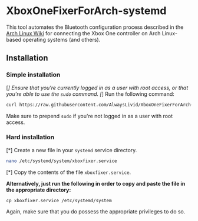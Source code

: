 # XboxOneFixerForArch-systemd

This tool automates the Bluetooth configuration process described in the [Arch Linux Wiki](https://wiki.archlinux.org/index.php/Gamepad#Connect_Xbox_Wireless_Controller_with_Bluetooth) for connecting the Xbox One controller on Arch Linux-based operating systems (and others).

## Installation

### Simple installation

[*] Ensure that you're currently logged in as a user with root access, or that you're able to use the `sudo` command.
[*] Run the following command:

```sh
curl https://raw.githubusercontent.com/AlwaysLivid/XboxOneFixerForArch-systemd/master/xboxfixer.service > /etc/systemd/system/minecraft@.service
```

Make sure to prepend `sudo` if you're not logged in as a user with root access.

### Hard installation

[*] Create a new file in your `systemd` service directory.

```sh
nano /etc/systemd/system/xboxfixer.service
```

[*] Copy the contents of the file `xboxfixer.service`.

**Alternatively, just run the following in order to copy and paste the file in the appropriate directory:**

`cp xboxfixer.service /etc/systemd/system`

Again, make sure that you do possess the appropriate privileges to do so.
